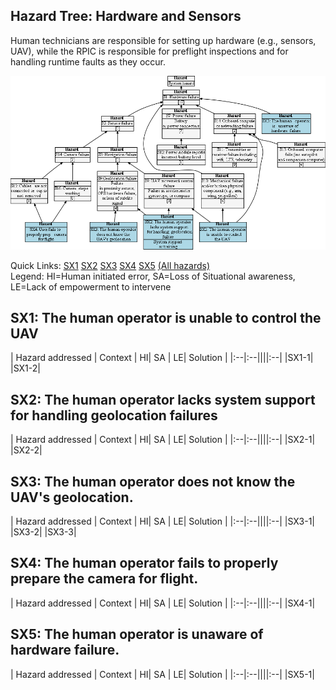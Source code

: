 ## Hazard Tree: Hardware and Sensors

Human technicians are responsible for setting up hardware (e.g., sensors, UAV), while the RPIC is responsible 
for preflight inspections and for handling runtime faults as they occur.

[![](figures/sensors.png)](#)

Quick Links: [SX1](#SX1) [SX2](#SX2) [SX3](#SX3) [SX4](#SX4) [SX5](#SX5) [(All hazards)](../README.md)<br>
Legend: HI=Human initiated error, SA=Loss of Situational awareness, LE=Lack of empowerment to intervene

## <a name="SX1">SX1: The human operator is unable to control the UAV</a>


| Hazard addressed | Context | HI| SA | LE| Solution |
|:--|:--||||:--|
|SX1-1|
|SX1-2|


## <a name="SX2">SX2: The human operator lacks system support for handling geolocation failures</a>

| Hazard addressed | Context | HI| SA | LE| Solution |
|:--|:--||||:--|
|SX2-1|
|SX2-2|

## <a name="SX3">SX3: The human operator does not know the UAV's geolocation.</a>

| Hazard addressed | Context | HI| SA | LE| Solution |
|:--|:--||||:--|
|SX3-1|
|SX3-2|
|SX3-3|

## <a name="SX4">SX4: The human operator fails to properly prepare the camera for flight.</a>


| Hazard addressed | Context | HI| SA | LE| Solution |
|:--|:--||||:--|
|SX4-1|

## <a name="SX5">SX5: The human operator is unaware of hardware failure.</a>

| Hazard addressed | Context | HI| SA | LE| Solution |
|:--|:--||||:--|
|SX5-1|
